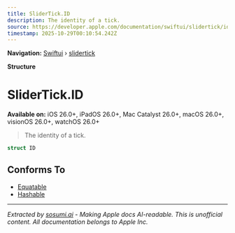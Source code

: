 ```yaml
---
title: SliderTick.ID
description: The identity of a tick.
source: https://developer.apple.com/documentation/swiftui/slidertick/id-swift.struct
timestamp: 2025-10-29T00:10:54.242Z
---
```


**Navigation:** [Swiftui](/documentation/swiftui) › [slidertick](/documentation/swiftui/slidertick)

**Structure**

# SliderTick.ID

**Available on:** iOS 26.0+, iPadOS 26.0+, Mac Catalyst 26.0+, macOS 26.0+, visionOS 26.0+, watchOS 26.0+

> The identity of a tick.

```swift
struct ID
```

## Conforms To

- [Equatable](/documentation/Swift/Equatable)
- [Hashable](/documentation/Swift/Hashable)

---

*Extracted by [sosumi.ai](https://sosumi.ai) - Making Apple docs AI-readable.*
*This is unofficial content. All documentation belongs to Apple Inc.*
